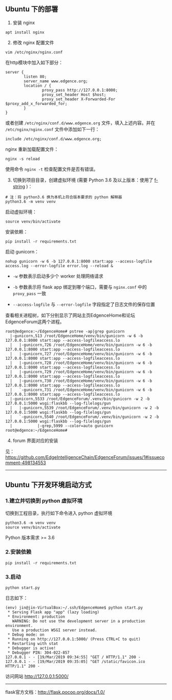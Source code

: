 ## Ubuntu 下的部署

1. 安装 nginx

```
apt install nginx
```

2. 修改 nginx 配置文件

```
vim /etc/nginx/nginx.conf
```

在http模块中加入如下部分：

```
server {
        listen 80;
        server_name www.edgence.org;
        location / {
                proxy_pass http://127.0.0.1:8000;
                proxy_set_header Host $host;
                proxy_set_header X-Forwarded-For $proxy_add_x_forwarded_for;
        }
}
```

或者创建 `/etc/nginx/conf.d/www.edgence.org` 文件，填入上述内容。并在 `/etc/nginx/nginx.conf` 文件中添加如下一行：

```
include /etc/nginx/conf.d/www.edgence.org;
```

nginx 重新加载配置文件：

```
nginx -s reload
```

使用命令 `nginx -t` 检查配置文件是否有错误。

3. 切换到项目目录，创建虚拟环境 (需要 Python 3.6 及以上版本：使用了 [f-string](https://www.python.org/dev/peps/pep-0498/) )：

```
# 注：将 python3.6 换为本机上符合版本要求的 python 解释器
python3.6 -m venv venv
```

启动虚拟环境：

```
source venv/bin/activate
```

安装依赖：

```
pip install -r requirements.txt
```

启动 gunicorn：

```
nohup gunicorn -w 6 -b 127.0.0.1:8000 start:app --access-logfile access.log --error-logfile error.log --reload &
```

- `-w` 参数表示启动多少个 worker 处理网络请求

- `-b` 参数表示将 flask app 绑定到哪个端口，需要与 `nginx.conf` 中的 `proxy_pass` 一致

- `--access-logfile` 与 `--error-logfile` 字段指定了日志文件的保存位置

查看相关进程树，如下分别显示了网站主页EdgenceHome和论坛EdgenceForum这两个进程。
```
root@edgence:~/EdgenceHome# pstree -ap|grep gunicorn
  |-gunicorn,513 /root/EdgenceHome/venv/bin/gunicorn -w 6 -b 127.0.0.1:8000 start:app --access-logfileaccess.lo
  |   |-gunicorn,726 /root/EdgenceHome/venv/bin/gunicorn -w 6 -b 127.0.0.1:8000 start:app --access-logfileaccess.lo
  |   |-gunicorn,727 /root/EdgenceHome/venv/bin/gunicorn -w 6 -b 127.0.0.1:8000 start:app --access-logfileaccess.lo
  |   |-gunicorn,728 /root/EdgenceHome/venv/bin/gunicorn -w 6 -b 127.0.0.1:8000 start:app --access-logfileaccess.lo
  |   |-gunicorn,729 /root/EdgenceHome/venv/bin/gunicorn -w 6 -b 127.0.0.1:8000 start:app --access-logfileaccess.lo
  |   |-gunicorn,730 /root/EdgenceHome/venv/bin/gunicorn -w 6 -b 127.0.0.1:8000 start:app --access-logfileaccess.lo
  |   `-gunicorn,731 /root/EdgenceHome/venv/bin/gunicorn -w 6 -b 127.0.0.1:8000 start:app --access-logfileaccess.lo
  |-gunicorn,5533 /root/EdgenceForum/.venv/bin/gunicorn -w 2 -b 127.0.0.1:5000 wsgi:flaskbb --log-filelogs/gun
  |   |-gunicorn,5539 /root/EdgenceForum/.venv/bin/gunicorn -w 2 -b 127.0.0.1:5000 wsgi:flaskbb --log-filelogs/gun
  |   `-gunicorn,5540 /root/EdgenceForum/.venv/bin/gunicorn -w 2 -b 127.0.0.1:5000 wsgi:flaskbb --log-filelogs/gun
  |           |-grep,5999 --color=auto gunicorn
root@edgence:~/EdgenceHome# 
```

4. forum 界面对应的安装

见：https://github.com/EdgeIntelligenceChain/EdgenceForum/issues/1#issuecomment-498134553

--------------------------------------------------------------

## Ubuntu 下开发环境启动方式

### 1.建立并切换到 python 虚拟环境

切换到工程目录，执行如下命令进入 python 虚拟环境

```
python3.6 -m venv venv
source venv/bin/activate
```

Python 版本需求 >= 3.6

### 2.安装依赖

```
pip install -r requirements.txt
```

### 3.启动

```
python start.py
```
日志如下：
```
(env) jin@jin-VirtualBox:~/.ssh/EdgenceHome$ python start.py
 * Serving Flask app "app" (lazy loading)
 * Environment: production
   WARNING: Do not use the development server in a production environment.
   Use a production WSGI server instead.
 * Debug mode: on
 * Running on http://127.0.0.1:5000/ (Press CTRL+C to quit)
 * Restarting with stat
 * Debugger is active!
 * Debugger PIN: 304-022-857
127.0.0.1 - - [19/Mar/2019 09:34:55] "GET / HTTP/1.1" 200 -
127.0.0.1 - - [19/Mar/2019 09:35:05] "GET /static/favicon.ico HTTP/1.1" 200 -
```
访问网站 http://127.0.0.1:5000/

--------------------------------------------------------------

flask官方文档：http://flask.pocoo.org/docs/1.0/
